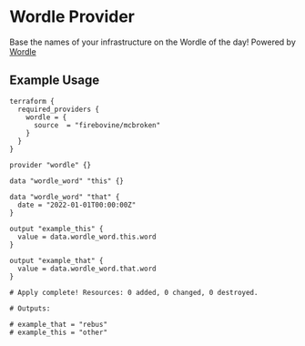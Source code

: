 # Wordle Provider

Base the names of your infrastructure on the Wordle of the day! Powered by [Wordle](https://www.nytimes.com/games/wordle/index.html)

## Example Usage

```hcl
terraform {
  required_providers {
    wordle = {
      source  = "firebovine/mcbroken"
    }
  }
}

provider "wordle" {}

data "wordle_word" "this" {}

data "wordle_word" "that" {
  date = "2022-01-01T00:00:00Z"
}

output "example_this" {
  value = data.wordle_word.this.word
}

output "example_that" {
  value = data.wordle_word.that.word
}

# Apply complete! Resources: 0 added, 0 changed, 0 destroyed.

# Outputs:

# example_that = "rebus"
# example_this = "other"
```
